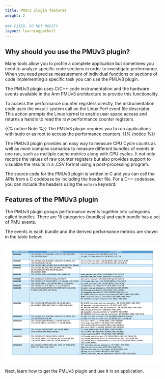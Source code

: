 ```yaml
---
title: PMUv3 plugin features
weight: 2

### FIXED, DO NOT MODIFY
layout: learningpathall
---
```


## Why should you use the PMUv3 plugin?

Many tools allow you to profile a complete application but sometimes you need to analyze specific code sections in order to investigate performance. When you need precise measurement of individual functions or sections of code implementing a specific task you can use the PMUv3 plugin. 

The PMUv3 plugin uses C/C++ code instrumentation and the hardware events available in the Arm PMUv3 architecture to provide this functionality. 

To access the performance counter registers directly, the instrumentation code uses the `mmap()` system call on the Linux Perf event file descriptor. This action prompts the Linux kernel to enable user space access and returns a handle to read the raw performance counter registers. 

{{% notice Note %}}
The PMUv3 plugin requires you to run applications with sudo or as root to access the performance counters.
{{% /notice %}}

The PMUv3 plugin provides an easy way to measure CPU Cycle counts as well as more complex scenarios to measure different bundles of events in one run, such as multiple cache metrics along with CPU cycles. It not only records the values of raw counter registers but also provides support to visualize the results in a .CSV format using a post-processing program. 

The source code for the PMUv3 plugin is written in C and you can call the APIs from a C codebase by including the header file. For a C++ codebase, you can include the headers using the `extern` keyword.

## Features of the PMUv3 plugin

The PMUv3 plugin groups performance events together into categories called bundles. There are 15 categories (bundles) and each bundle has a set of PMU events. 

The events in each bundle and the derived performance metrics are shown in the table below: 

![example image alt-text#center](bundles.png "Table 1. Bundled Events")

Next, learn how to get the PMUv3 plugin and use it in an application. 


